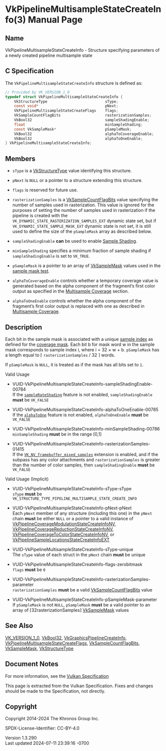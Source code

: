 # VkPipelineMultisampleStateCreateInfo(3) Manual Page

## Name

VkPipelineMultisampleStateCreateInfo - Structure specifying parameters
of a newly created pipeline multisample state



## <a href="#_c_specification" class="anchor"></a>C Specification

The `VkPipelineMultisampleStateCreateInfo` structure is defined as:

``` c
// Provided by VK_VERSION_1_0
typedef struct VkPipelineMultisampleStateCreateInfo {
    VkStructureType                          sType;
    const void*                              pNext;
    VkPipelineMultisampleStateCreateFlags    flags;
    VkSampleCountFlagBits                    rasterizationSamples;
    VkBool32                                 sampleShadingEnable;
    float                                    minSampleShading;
    const VkSampleMask*                      pSampleMask;
    VkBool32                                 alphaToCoverageEnable;
    VkBool32                                 alphaToOneEnable;
} VkPipelineMultisampleStateCreateInfo;
```

## <a href="#_members" class="anchor"></a>Members

- `sType` is a [VkStructureType](https://registry.khronos.org/vulkan/specs/1.3-extensions/man/html/VkStructureType.html) value identifying
  this structure.

- `pNext` is `NULL` or a pointer to a structure extending this
  structure.

- `flags` is reserved for future use.

- `rasterizationSamples` is a
  [VkSampleCountFlagBits](https://registry.khronos.org/vulkan/specs/1.3-extensions/man/html/VkSampleCountFlagBits.html) value specifying
  the number of samples used in rasterization. This value is ignored for
  the purposes of setting the number of samples used in rasterization if
  the pipeline is created with the
  `VK_DYNAMIC_STATE_RASTERIZATION_SAMPLES_EXT` dynamic state set, but if
  `VK_DYNAMIC_STATE_SAMPLE_MASK_EXT` dynamic state is not set, it is
  still used to define the size of the `pSampleMask` array as described
  below.

- `sampleShadingEnable` **can** be used to enable <a
  href="https://registry.khronos.org/vulkan/specs/1.3-extensions/html/vkspec.html#primsrast-sampleshading"
  target="_blank" rel="noopener">Sample Shading</a>.

- `minSampleShading` specifies a minimum fraction of sample shading if
  `sampleShadingEnable` is set to `VK_TRUE`.

- `pSampleMask` is a pointer to an array of
  [VkSampleMask](https://registry.khronos.org/vulkan/specs/1.3-extensions/man/html/VkSampleMask.html) values used in the <a
  href="https://registry.khronos.org/vulkan/specs/1.3-extensions/html/vkspec.html#fragops-samplemask"
  target="_blank" rel="noopener">sample mask test</a>.

- `alphaToCoverageEnable` controls whether a temporary coverage value is
  generated based on the alpha component of the fragment’s first color
  output as specified in the <a
  href="https://registry.khronos.org/vulkan/specs/1.3-extensions/html/vkspec.html#fragops-covg"
  target="_blank" rel="noopener">Multisample Coverage</a> section.

- `alphaToOneEnable` controls whether the alpha component of the
  fragment’s first color output is replaced with one as described in <a
  href="https://registry.khronos.org/vulkan/specs/1.3-extensions/html/vkspec.html#fragops-covg"
  target="_blank" rel="noopener">Multisample Coverage</a>.

## <a href="#_description" class="anchor"></a>Description

Each bit in the sample mask is associated with a unique <a
href="https://registry.khronos.org/vulkan/specs/1.3-extensions/html/vkspec.html#primsrast-multisampling-coverage-mask"
target="_blank" rel="noopener">sample index</a> as defined for the <a
href="https://registry.khronos.org/vulkan/specs/1.3-extensions/html/vkspec.html#primsrast-multisampling-coverage-mask"
target="_blank" rel="noopener">coverage mask</a>. Each bit b for mask
word w in the sample mask corresponds to sample index i, where i = 32 ×
w + b. `pSampleMask` has a length equal to ⌈ `rasterizationSamples` / 32
⌉ words.

If `pSampleMask` is `NULL`, it is treated as if the mask has all bits
set to `1`.

Valid Usage

- <a
  href="#VUID-VkPipelineMultisampleStateCreateInfo-sampleShadingEnable-00784"
  id="VUID-VkPipelineMultisampleStateCreateInfo-sampleShadingEnable-00784"></a>
  VUID-VkPipelineMultisampleStateCreateInfo-sampleShadingEnable-00784  
  If the <a
  href="https://registry.khronos.org/vulkan/specs/1.3-extensions/html/vkspec.html#features-sampleRateShading"
  target="_blank" rel="noopener"><code>sampleRateShading</code></a>
  feature is not enabled, `sampleShadingEnable` **must** be `VK_FALSE`

- <a
  href="#VUID-VkPipelineMultisampleStateCreateInfo-alphaToOneEnable-00785"
  id="VUID-VkPipelineMultisampleStateCreateInfo-alphaToOneEnable-00785"></a>
  VUID-VkPipelineMultisampleStateCreateInfo-alphaToOneEnable-00785  
  If the <a
  href="https://registry.khronos.org/vulkan/specs/1.3-extensions/html/vkspec.html#features-alphaToOne"
  target="_blank" rel="noopener"><code>alphaToOne</code></a> feature is
  not enabled, `alphaToOneEnable` **must** be `VK_FALSE`

- <a
  href="#VUID-VkPipelineMultisampleStateCreateInfo-minSampleShading-00786"
  id="VUID-VkPipelineMultisampleStateCreateInfo-minSampleShading-00786"></a>
  VUID-VkPipelineMultisampleStateCreateInfo-minSampleShading-00786  
  `minSampleShading` **must** be in the range \[0,1\]

- <a
  href="#VUID-VkPipelineMultisampleStateCreateInfo-rasterizationSamples-01415"
  id="VUID-VkPipelineMultisampleStateCreateInfo-rasterizationSamples-01415"></a>
  VUID-VkPipelineMultisampleStateCreateInfo-rasterizationSamples-01415  
  If the
  [`VK_NV_framebuffer_mixed_samples`](VK_NV_framebuffer_mixed_samples.html)
  extension is enabled, and if the subpass has any color attachments and
  `rasterizationSamples` is greater than the number of color samples,
  then `sampleShadingEnable` **must** be `VK_FALSE`

Valid Usage (Implicit)

- <a href="#VUID-VkPipelineMultisampleStateCreateInfo-sType-sType"
  id="VUID-VkPipelineMultisampleStateCreateInfo-sType-sType"></a>
  VUID-VkPipelineMultisampleStateCreateInfo-sType-sType  
  `sType` **must** be
  `VK_STRUCTURE_TYPE_PIPELINE_MULTISAMPLE_STATE_CREATE_INFO`

- <a href="#VUID-VkPipelineMultisampleStateCreateInfo-pNext-pNext"
  id="VUID-VkPipelineMultisampleStateCreateInfo-pNext-pNext"></a>
  VUID-VkPipelineMultisampleStateCreateInfo-pNext-pNext  
  Each `pNext` member of any structure (including this one) in the
  `pNext` chain **must** be either `NULL` or a pointer to a valid
  instance of
  [VkPipelineCoverageModulationStateCreateInfoNV](https://registry.khronos.org/vulkan/specs/1.3-extensions/man/html/VkPipelineCoverageModulationStateCreateInfoNV.html),
  [VkPipelineCoverageReductionStateCreateInfoNV](https://registry.khronos.org/vulkan/specs/1.3-extensions/man/html/VkPipelineCoverageReductionStateCreateInfoNV.html),
  [VkPipelineCoverageToColorStateCreateInfoNV](https://registry.khronos.org/vulkan/specs/1.3-extensions/man/html/VkPipelineCoverageToColorStateCreateInfoNV.html),
  or
  [VkPipelineSampleLocationsStateCreateInfoEXT](https://registry.khronos.org/vulkan/specs/1.3-extensions/man/html/VkPipelineSampleLocationsStateCreateInfoEXT.html)

- <a href="#VUID-VkPipelineMultisampleStateCreateInfo-sType-unique"
  id="VUID-VkPipelineMultisampleStateCreateInfo-sType-unique"></a>
  VUID-VkPipelineMultisampleStateCreateInfo-sType-unique  
  The `sType` value of each struct in the `pNext` chain **must** be
  unique

- <a href="#VUID-VkPipelineMultisampleStateCreateInfo-flags-zerobitmask"
  id="VUID-VkPipelineMultisampleStateCreateInfo-flags-zerobitmask"></a>
  VUID-VkPipelineMultisampleStateCreateInfo-flags-zerobitmask  
  `flags` **must** be `0`

- <a
  href="#VUID-VkPipelineMultisampleStateCreateInfo-rasterizationSamples-parameter"
  id="VUID-VkPipelineMultisampleStateCreateInfo-rasterizationSamples-parameter"></a>
  VUID-VkPipelineMultisampleStateCreateInfo-rasterizationSamples-parameter  
  `rasterizationSamples` **must** be a valid
  [VkSampleCountFlagBits](https://registry.khronos.org/vulkan/specs/1.3-extensions/man/html/VkSampleCountFlagBits.html) value

- <a
  href="#VUID-VkPipelineMultisampleStateCreateInfo-pSampleMask-parameter"
  id="VUID-VkPipelineMultisampleStateCreateInfo-pSampleMask-parameter"></a>
  VUID-VkPipelineMultisampleStateCreateInfo-pSampleMask-parameter  
  If `pSampleMask` is not `NULL`, `pSampleMask` **must** be a valid
  pointer to an array of ⌈32rasterizationSamples​⌉
  [VkSampleMask](https://registry.khronos.org/vulkan/specs/1.3-extensions/man/html/VkSampleMask.html) values

## <a href="#_see_also" class="anchor"></a>See Also

[VK_VERSION_1_0](https://registry.khronos.org/vulkan/specs/1.3-extensions/man/html/VK_VERSION_1_0.html), [VkBool32](https://registry.khronos.org/vulkan/specs/1.3-extensions/man/html/VkBool32.html),
[VkGraphicsPipelineCreateInfo](https://registry.khronos.org/vulkan/specs/1.3-extensions/man/html/VkGraphicsPipelineCreateInfo.html),
[VkPipelineMultisampleStateCreateFlags](https://registry.khronos.org/vulkan/specs/1.3-extensions/man/html/VkPipelineMultisampleStateCreateFlags.html),
[VkSampleCountFlagBits](https://registry.khronos.org/vulkan/specs/1.3-extensions/man/html/VkSampleCountFlagBits.html),
[VkSampleMask](https://registry.khronos.org/vulkan/specs/1.3-extensions/man/html/VkSampleMask.html),
[VkStructureType](https://registry.khronos.org/vulkan/specs/1.3-extensions/man/html/VkStructureType.html)

## <a href="#_document_notes" class="anchor"></a>Document Notes

For more information, see the <a
href="https://registry.khronos.org/vulkan/specs/1.3-extensions/html/vkspec.html#VkPipelineMultisampleStateCreateInfo"
target="_blank" rel="noopener">Vulkan Specification</a>

This page is extracted from the Vulkan Specification. Fixes and changes
should be made to the Specification, not directly.

## <a href="#_copyright" class="anchor"></a>Copyright

Copyright 2014-2024 The Khronos Group Inc.

SPDX-License-Identifier: CC-BY-4.0

Version 1.3.290  
Last updated 2024-07-11 23:39:16 -0700
